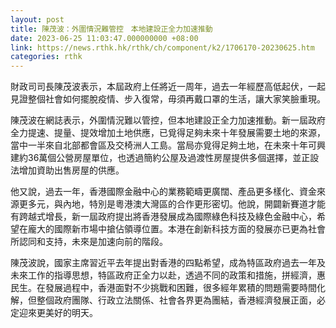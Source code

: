 ```yaml
---
layout: post
title: 陳茂波：外圍情況難管控　本地建設正全力加速推動
date: 2023-06-25 11:03:47.000000000 +08:00
link: https://news.rthk.hk/rthk/ch/component/k2/1706170-20230625.htm
categories: rthk
---
```


財政司司長陳茂波表示，本屆政府上任將近一周年，過去一年經歷高低起伏，一起見證整個社會如何擺脫疫情、步入復常，毋須再戴口罩的生活，讓大家笑臉重現。

陳茂波在網誌表示，外圍情況難以管控，但本地建設正全力加速推動。新一屆政府全力提速、提量、提效增加土地供應，已覓得足夠未來十年發展需要土地的來源，當中一半來自北部都會區及交椅洲人工島。當局亦覓得足夠土地，在未來十年可興建約36萬個公營房屋單位，也透過簡約公屋及過渡性房屋提供多個選擇，並正設法增加資助出售房屋的供應。

他又說，過去一年，香港國際金融中心的業務範疇更廣闊、產品更多樣化、資金來源更多元，與內地，特別是粵港澳大灣區的合作更形密切。他說，開闢新賽道才能有跨越式增長，新一屆政府提出將香港發展成為國際綠色科技及綠色金融中心，希望在龐大的國際新市場中搶佔領導位置。本港在創新科技方面的發展亦已更為社會所認同和支持，未來是加速向前的階段。

陳茂波說，國家主席習近平去年提出對香港的四點希望，成為特區政府過去一年及未來工作的指導思想，特區政府正全力以赴，透過不同的政策和措施，拼經濟，惠民生。在發展過程中，香港面對不少挑戰和困難，很多經年累積的問題需要時間化解，但整個政府團隊、行政立法關係、社會各界更為團結，香港經濟發展正面，必定迎來更美好的明天。
